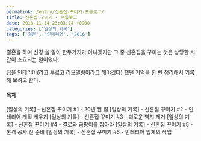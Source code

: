 ```yaml
---
permalink: /entry/신혼집-꾸미기-프롤로그/
title: 신혼집 꾸미기 - 프롤로그
date: 2018-11-14 23:03:14 +0900
categories: ['일상의 기록']
tags: ['결혼', '인테리어', '2016']
---
```



결혼을 하며 신경 쓸 일이 한두가지가 아니겠지만 그 중 신혼집을 꾸미는 것은 상당한 시간이 소요되는 일이었다.

집을 인테리어(라고 부르고 리모델링이라고 해야겠다) 했던 기억을 한 번 정리해서 기록해 보려고 한다.

#### 목차
[일상의 기록] - 신혼집 꾸미기 #1 - 20년 된 집
[일상의 기록] - 신혼집 꾸미기 #2 - 인테리어 계획 세우기
[일상의 기록] - 신혼집 꾸미기 #3 - 괴로운 벽지 제거
[일상의 기록] - 신혼집 꾸미기 #4 - 결로와 곰팡이를 잡아라
[일상의 기록] - 신혼집 꾸미기 #5 - 본격 공사 전 준비
[일상의 기록] - 신혼집 꾸미기 #6 - 인테리어 업체의 작업





